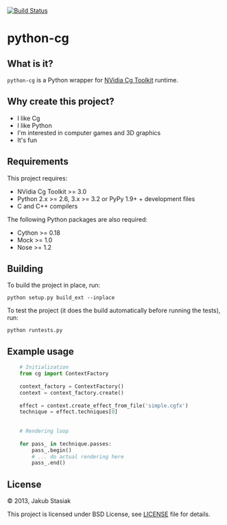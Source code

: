 [![Build Status](https://travis-ci.org/jstasiak/python-cg.png?branch=master)](https://travis-ci.org/jstasiak/python-cg)


# python-cg

## What is it?

``python-cg`` is a Python wrapper for [NVidia Cg Toolkit](https://developer.nvidia.com/cg-toolkit) runtime.

## Why create this project?

* I like Cg
* I like Python
* I'm interested in computer games and 3D graphics
* It's fun

## Requirements

This project requires:

* NVidia Cg Toolkit >= 3.0
* Python 2.x >= 2.6, 3.x >= 3.2 or PyPy 1.9+ + development files
* C and C++ compilers

The following Python packages are also required:

* Cython >= 0.18
* Mock >= 1.0
* Nose >= 1.2

## Building

To build the project in place, run:

	python setup.py build_ext --inplace
	
To test the project (it does the build automatically before running the tests), run:

	python runtests.py
	
## Example usage

```python
	# Initialization
	from cg import ContextFactory
	
	context_factory = ContextFactory()
	context = context_factory.create()
	
	effect = context.create_effect_from_file('simple.cgfx')
	technique = effect.techniques[0]
	
	
	# Rendering loop
	
	for pass_ in technique.passes:
		pass_.begin()
		# ... do actual rendering here	
		pass_.end()
```

## License

© 2013, Jakub Stasiak

This project is licensed under BSD License, see [LICENSE](LICENSE) file for details.
